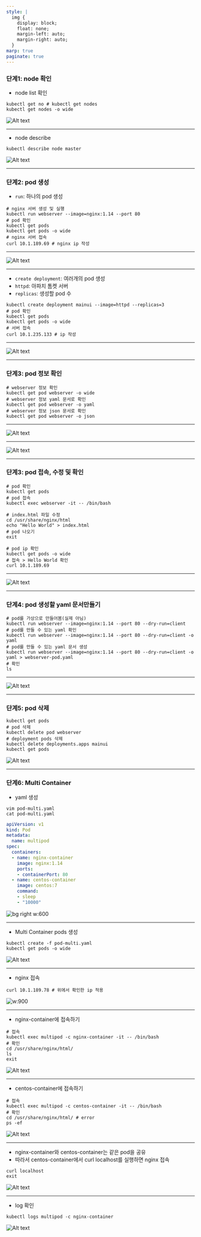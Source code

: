 ```yaml
---
style: |
  img {
    display: block;
    float: none;
    margin-left: auto;
    margin-right: auto;
  }
marp: true
paginate: true
---
```

### 단계1: node 확인 
- node list 확인 
```shell
kubectl get no # kubectl get nodes
kubectl get nodes -o wide 
```
![Alt text](image.png)

---
- node describe
```shell
kubectl describe node master
```
![Alt text](image-1.png)

---
### 단계2: pod 생성
- `run`: 하나의 pod 생성
```shell
# nginx 서버 생성 및 실행 
kubectl run webserver --image=nginx:1.14 --port 80
# pod 확인 
kubectl get pods
kubectl get pods -o wide
# nginx 서버 접속 
curl 10.1.189.69 # nginx ip 작성 
```
---
![Alt text](image-2.png)

---
- `create deployment`: 여러개의 pod 생성 
- `httpd`: 아파치 톰켓 서버 
- `replicas`: 생성할 pod 수 
```shell
kubectl create deployment mainui --image=httpd --replicas=3
# pod 확인 
kubectl get pods
kubectl get pods -o wide
# 서버 접속 
curl 10.1.235.133 # ip 작성 
```
---
![Alt text](image-3.png)

---
### 단계3: pod 정보 확인 
```shell
# webserver 정보 확인  
kubectl get pod webserver -o wide
# webserver 정보 yaml 문서로 확인 
kubectl get pod webserver -o yaml
# webserver 정보 json 문서로 확인 
kubectl get pod webserver -o json
```
---
![Alt text](image-4.png)

---
![Alt text](image-5.png)

---
### 단계3: pod 접속, 수정 및 확인   
```shell
# pod 확인 
kubectl get pods
# pod 접속 
kubectl exec webserver -it -- /bin/bash

# index.html 파일 수정 
cd /usr/share/nginx/html
echo "Hello World" > index.html
# pod 나오기 
exit

# pod ip 확인 
kubectl get pods -o wide 
# 접속 > Hello World 확인 
curl 10.1.189.69
```

---
![Alt text](image-6.png)

---
### 단계4: pod 생성할 yaml 문서만들기
```shell
# pod를 가상으로 만들어봄(실제 아님)
kubectl run webserver --image=nginx:1.14 --port 80 --dry-run=client
# pod를 만들 수 있는 yaml 확인 
kubectl run webserver --image=nginx:1.14 --port 80 --dry-run=client -o yaml
# pod를 만들 수 있는 yaml 문서 생성 
kubectl run webserver --image=nginx:1.14 --port 80 --dry-run=client -o yaml > webserver-pod.yaml
# 확인 
ls 
```

---
![Alt text](image-7.png)

---
### 단계5: pod 삭제
```shell
kubectl get pods
# pod 삭제 
kubectl delete pod webserver
# deployment pods 삭제 
kubectl delete deployments.apps mainui
kubectl get pods
```
![Alt text](image-8.png)

---
### 단계6: Multi Container
- yaml 생성 
```shell
vim pod-multi.yaml
cat pod-multi.yaml
```
```yaml
apiVersion: v1
kind: Pod
metadata:
  name: multipod
spec:
  containers:
  - name: nginx-container
    image: nginx:1.14
    ports:
    - containerPort: 80
  - name: centos-container
    image: centos:7
    command:
    - sleep
    - "10000"
```
![bg right w:600](image-25.png)

---
- Multi Container pods 생성
```shell
kubectl create -f pod-multi.yaml
kubectl get pods -o wide
```
![Alt text](image-26.png)

---
- nginx 접속 
```shell
curl 10.1.189.78 # 위에서 확인한 ip 적용 
```
![w:900](image-27.png)

---
- nginx-container에 접속하기 
```shell
# 접속
kubectl exec multipod -c nginx-container -it -- /bin/bash
# 확인 
cd /usr/share/nginx/html/
ls
exit
```
![Alt text](image-28.png)

---
- centos-container에 접속하기 
```sehll
# 접속
kubectl exec multipod -c centos-container -it -- /bin/bash
# 확인 
cd /usr/share/nginx/html/ # error
ps -ef 
```
![Alt text](image-29.png)

---
- nginx-container와 centos-container는 같은 pod을 공유
- 따라서 centos-container에서 curl localhost를 실행하면 nginx 접속 
```shell
curl localhost
exit
```
![Alt text](image-30.png)

---
- log 확인 
```shell
kubectl logs multipod -c nginx-container
```
![Alt text](image-31.png)

